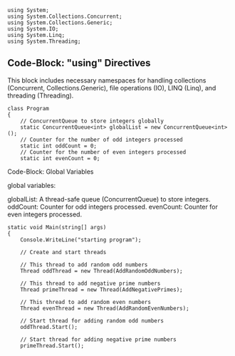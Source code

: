     using System;
    using System.Collections.Concurrent;
    using System.Collections.Generic;
    using System.IO;
    using System.Linq;
    using System.Threading;

## Code-Block: "using" Directives
This block includes necessary namespaces for handling collections (Concurrent, Collections.Generic), file operations (IO), LINQ (Linq), and threading (Threading).

    class Program
    {
        // ConcurrentQueue to store integers globally
        static ConcurrentQueue<int> globalList = new ConcurrentQueue<int>();
        // Counter for the number of odd integers processed
        static int oddCount = 0;
        // Counter for the number of even integers processed
        static int evenCount = 0;

Code-Block: Global Variables

global variables:

globalList: A thread-safe queue (ConcurrentQueue<int>) to store integers.
oddCount: Counter for odd integers processed.
evenCount: Counter for even integers processed.


    static void Main(string[] args)
    {
        Console.WriteLine("starting program");
    
        // Create and start threads
    
        // This thread to add random odd numbers
        Thread oddThread = new Thread(AddRandomOddNumbers);
    
        // This thread to add negative prime numbers
        Thread primeThread = new Thread(AddNegativePrimes);
    
        // This thread to add random even numbers
        Thread evenThread = new Thread(AddRandomEvenNumbers);
    
        // Start thread for adding random odd numbers
        oddThread.Start();
    
        // Start thread for adding negative prime numbers
        primeThread.Start();
